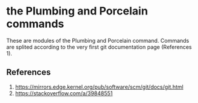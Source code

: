 # the Plumbing and Porcelain commands

These are modules of the Plumbing and Porcelain command.
Commands are splited according to the very first git documentation page (References 1).

## References

1. <https://mirrors.edge.kernel.org/pub/software/scm/git/docs/git.html>
2. <https://stackoverflow.com/a/39848551>
